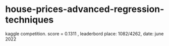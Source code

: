 # house-prices-advanced-regression-techniques
kaggle competition. score = 0.1311 , leaderbord place: 1082/4262, date: june 2022
